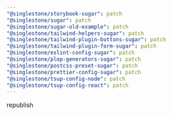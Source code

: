```yaml
---
"@singlestone/storybook-sugar": patch
"@singlestone/sugar": patch
"@singlestone/sugar-old-example": patch
"@singlestone/tailwind-helpers-sugar": patch
"@singlestone/tailwind-plugin-buttons-sugar": patch
"@singlestone/tailwind-plugin-form-sugar": patch
"@singlestone/eslint-config-sugar": patch
"@singlestone/plop-generators-sugar": patch
"@singlestone/postcss-preset-sugar": patch
"@singlestone/prettier-config-sugar": patch
"@singlestone/tsup-config-node": patch
"@singlestone/tsup-config-react": patch
---
```


republish
